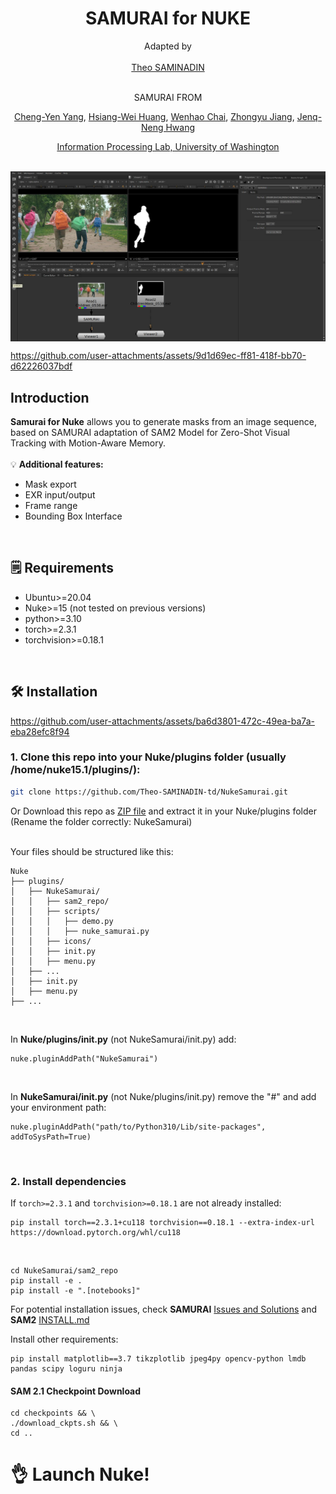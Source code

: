 <div align="center">

# SAMURAI for NUKE

Adapted by 
<br><br>
[Theo SAMINADIN](https://github.com/Theo-SAMINADIN-td)

<br>
<div align="center"> SAMURAI FROM </div>

[Cheng-Yen Yang](https://yangchris11.github.io), [Hsiang-Wei Huang](https://hsiangwei0903.github.io/), [Wenhao Chai](https://rese1f.github.io/), [Zhongyu Jiang](https://zhyjiang.github.io/#/), [Jenq-Neng Hwang](https://people.ece.uw.edu/hwang/)

[Information Processing Lab, University of Washington](https://ipl-uw.github.io/) 

<br>

</div>
<div style="display: flex;">
  <img src="assets/screenshot.jpg"/>
  <br><br>
</div>




https://github.com/user-attachments/assets/9d1d69ec-ff81-418f-bb70-d62226037bdf


## Introduction
**Samurai for Nuke** allows you to generate masks from an image sequence, based on SAMURAI adaptation of SAM2 Model for Zero-Shot Visual Tracking with Motion-Aware Memory.
<br><br>
💡 **Additional features:**

- Mask export
- EXR input/output
- Frame range
- Bounding Box Interface

<br>

## 🗒️ Requirements
- Ubuntu>=20.04
- Nuke>=15 (not tested on previous versions)
- python>=3.10
- torch>=2.3.1
- torchvision>=0.18.1

<br>

## 🛠️ Installation



https://github.com/user-attachments/assets/ba6d3801-472c-49ea-ba7a-eba28efc8f94


### 1. Clone this repo into your Nuke/plugins folder (usually /home/nuke15.1/plugins/):
```bash
git clone https://github.com/Theo-SAMINADIN-td/NukeSamurai.git
```
Or Download this repo as [ZIP file](https://github.com/Theo-SAMINADIN-td/NukeSamurai/archive/refs/heads/main.zip) and extract it in your Nuke/plugins folder (Rename the folder correctly: NukeSamurai)
<br><br>

Your files should be structured like this:
```
Nuke
├── plugins/
│   ├── NukeSamurai/
│   │   ├── sam2_repo/
│   │   ├── scripts/
│   │   │   ├── demo.py
│   │   │   ├── nuke_samurai.py
│   │   ├── icons/
│   │   ├── init.py
│   │   ├── menu.py
│   ├── ...
│   ├── init.py 
│   ├── menu.py
├── ...
```
<br>


In **Nuke/plugins/init.py** (not NukeSamurai/init.py) add:
```
nuke.pluginAddPath("NukeSamurai")
```
<br>

In **NukeSamurai/init.py** (not Nuke/plugins/init.py) remove the "#" and add your environment path:
```
nuke.pluginAddPath("path/to/Python310/Lib/site-packages", addToSysPath=True)
```

<br>

### 2. Install dependencies


If ``torch>=2.3.1`` and ``torchvision>=0.18.1`` are not already installed:
```
pip install torch==2.3.1+cu118 torchvision==0.18.1 --extra-index-url https://download.pytorch.org/whl/cu118
```
<br>

```
cd NukeSamurai/sam2_repo
pip install -e .
pip install -e ".[notebooks]"
```

For potential installation issues, check **SAMURAI** [Issues and Solutions](https://github.com/yangchris11/samurai/issues) and **SAM2** [INSTALL.md](https://github.com/facebookresearch/sam2/blob/main/INSTALL.md)

Install other requirements:
```
pip install matplotlib==3.7 tikzplotlib jpeg4py opencv-python lmdb pandas scipy loguru ninja
```

#### SAM 2.1 Checkpoint Download
```
cd checkpoints && \
./download_ckpts.sh && \
cd ..
```

# 👌 Launch Nuke!
